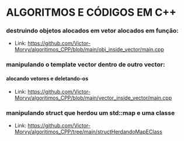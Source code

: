 # ALGORITMOS E CÓDIGOS EM C++

### destruindo objetos alocados em vetor alocados em função:
- Link: https://github.com/Victor-Morvy/algoritimos_CPP/blob/main/obj_inside_vector/main.cpp

### manipulando o template vector dentro de outro vector:
#### alocando vetores e deletando-os
- Link: https://github.com/Victor-Morvy/algoritimos_CPP/blob/main/vector_inside_vector/main.cpp

### manipulando struct que herdou um std::map e uma classe
- Link: https://github.com/Victor-Morvy/algoritimos_CPP/tree/main/structHerdandoMapEClass
